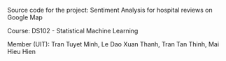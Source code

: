 Source code for the project: Sentiment Analysis for hospital reviews on Google Map 

Course: DS102 - Statistical Machine Learning

Member (UIT): Tran Tuyet Minh, Le Dao Xuan Thanh, Tran Tan Thinh, Mai Hieu Hien 

